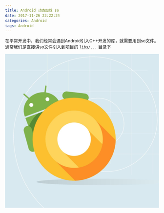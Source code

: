```yaml
---
title: Android 动态加载 so
date: 2017-11-26 23:22:24
categories: Android
tags: Android
---
```


在平常开发中，我们经常会遇到Android引入C++开发的库，就需要用到so文件。通常我们是直接讲so文件引入到项目的 `libs/...` 目录下

![](Android-动态加载-so/android.png)